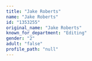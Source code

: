 ```yaml
---
title: "Jake Roberts"
name: "Jake Roberts"
id: "1353255"
original_name: "Jake Roberts"
known_for_department: "Editing"
gender: "2"
adult: "false"
profile_path: "null"
---
```

